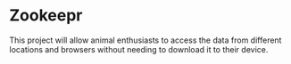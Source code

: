 # Zookeepr
This project will allow animal enthusiasts to access the data from different locations and browsers without needing to download it to their device.
